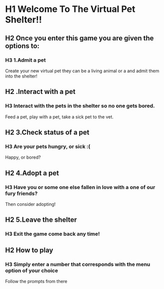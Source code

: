 # **H1 Welcome To The Virtual Pet Shelter!!**

 
## H2 Once you enter this game you are given the options to:
### H3 1.Admit a pet
Create your new virtual pet they can be a living animal or a and admit them into the shelter!

## H2 .Interact with a pet
### H3 Interact with the pets in the shelter so no one gets bored.
Feed a pet, play with a pet, take a sick pet to the vet.

## H2 3.Check status of a pet
### H3 Are your pets hungry, or sick :(
Happy, or bored?

## H2 4.Adopt a pet
### H3 Have you or some one else fallen in love with a one of our fury friends? 
Then consider adopting!

## H2 5.Leave the shelter
### H3 Exit the game come back any time!

## H2 **How to play**
### H3 Simply enter a number that corresponds with the menu option of your choice
Follow the prompts from there
